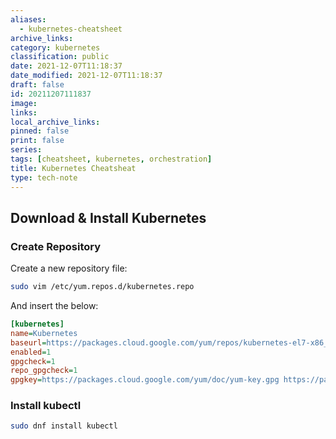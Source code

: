 ```yaml
---
aliases:
  - kubernetes-cheatsheet
archive_links: 
category: kubernetes
classification: public
date: 2021-12-07T11:18:37
date_modified: 2021-12-07T11:18:37
draft: false
id: 20211207111837
image: 
links: 
local_archive_links: 
pinned: false
print: false
series: 
tags: [cheatsheet, kubernetes, orchestration]
title: Kubernetes Cheatsheat
type: tech-note
---
```


## Download & Install Kubernetes

### Create Repository

Create a new repository file:

```sh
sudo vim /etc/yum.repos.d/kubernetes.repo
```

And insert the below:

```ini
[kubernetes]
name=Kubernetes
baseurl=https://packages.cloud.google.com/yum/repos/kubernetes-el7-x86_64
enabled=1
gpgcheck=1
repo_gpgcheck=1
gpgkey=https://packages.cloud.google.com/yum/doc/yum-key.gpg https://packages.cloud.google.com/yum/doc/rpm-package-key.gpg
```

### Install kubectl

```sh
sudo dnf install kubectl
```

